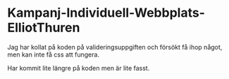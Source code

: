 # Kampanj-Individuell-Webbplats-ElliotThuren
 
Jag har kollat på koden på valideringsuppgiften och försökt få ihop något, men kan inte få css att fungera.

Har kommit lite längre på koden men är lite fasst.